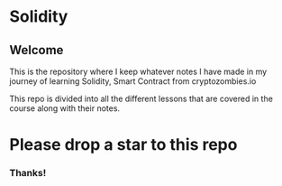 # Solidity

## Welcome

This is the repository where I keep whatever notes I have made in my journey of learning Solidity, Smart Contract from cryptozombies.io

This repo is divided into all the different lessons that are covered in the course along with their notes.

# Please drop a star to this repo

### Thanks!
